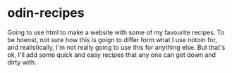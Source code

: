 # odin-recipes
Going to use html to make a website with some of my favourite recipes. To be hoenst, not sure how this is goign to differ form what I use notoin for, and realistically, I'm not really going to use this for anything else. But that's ok, I'll add some quick and easy recipes that any one can get down and dirty with.